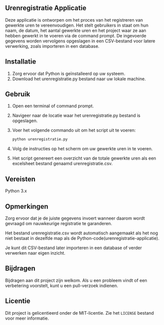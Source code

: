 ## Urenregistratie Applicatie

Deze applicatie is ontworpen om het proces van het registreren van gewerkte uren te vereenvoudigen. Het stelt gebruikers in staat om hun naam, de datum, het aantal gewerkte uren en het project waar ze aan hebben gewerkt in te voeren via de command prompt. De ingevoerde gegevens worden vervolgens opgeslagen in een CSV-bestand voor latere verwerking, zoals importeren in een database.

## Installatie

1. Zorg ervoor dat Python is geïnstalleerd op uw systeem.
2. Download het urenregistratie.py bestand naar uw lokale machine.

## Gebruik

1. Open een terminal of command prompt.
2. Navigeer naar de locatie waar het urenregistratie.py bestand is opgeslagen.
3. Voer het volgende commando uit om het script uit te voeren:

    ```bash
    python urenregistratie.py
    ```

4. Volg de instructies op het scherm om uw gewerkte uren in te voeren.
5. Het script genereert een overzicht van de totale gewerkte uren als een excelsheet bestand genaamd urenregistratie.csv.

## Vereisten

Python 3.x

## Opmerkingen

Zorg ervoor dat je de juiste gegevens invoert wanneer daarom wordt gevraagd om nauwkeurige registratie te garanderen.

Het bestand urenregistratie.csv wordt automatisch aangemaakt als het nog niet bestaat in dezelfde map als de Python-code(urenregistratie-applicatie).

Je kunt dit CSV-bestand later importeren in een database of verder verwerken naar eigen inzicht.

## Bijdragen

Bijdragen aan dit project zijn welkom. Als u een probleem vindt of een verbetering voorstelt, kunt u een pull-verzoek indienen.

## Licentie

Dit project is gelicentieerd onder de MIT-licentie. Zie het `LICENSE` bestand voor meer informatie.